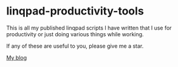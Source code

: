 # linqpad-productivity-tools
This is all my published linqpad scripts I have written that I use for productivity or just doing various things while working.

If any of these are useful to you, please give me a star.

[My blog](https://craigvenz.micro.blog/about/)
